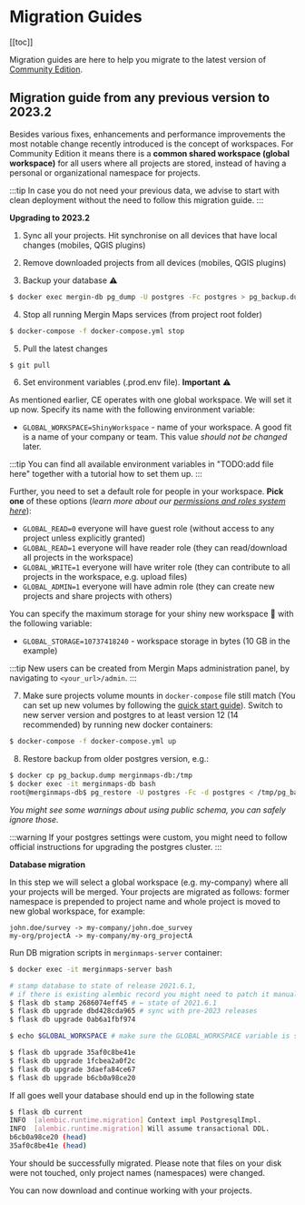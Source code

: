 # Migration Guides
[[toc]]

Migration guides are here to help you migrate to the latest version of [<MainPlatformName /> Community Edition](../mergince/).

## Migration guide from any previous version to 2023.2

Besides various fixes, enhancements and performance improvements the most notable change recently introduced is the concept of workspaces. For Community Edition it means there is a **common shared workspace (global workspace)** for all users where all projects are stored, instead of having a personal or organizational namespace for projects.

:::tip
In case you do not need your previous data, we advise to start with clean deployment without the need to follow this migration guide.
:::

**Upgrading to 2023.2**

 1. Sync all your projects. Hit synchronise on all devices that have local changes (mobiles, QGIS plugins)

 2. Remove downloaded projects from all devices (mobiles, QGIS plugins)

 3. Backup your database ⚠️

```bash
$ docker exec mergin-db pg_dump -U postgres -Fc postgres > pg_backup.dump
```

 4. Stop all running Mergin Maps services (from project root folder)
```bash
$ docker-compose -f docker-compose.yml stop
```

 5. Pull the latest changes
```bash
$ git pull
```

 6. Set environment variables (.prod.env file). **Important** ⚠️

As mentioned earlier, CE operates with one global workspace. We will set it up now.
Specify its name with the following environment variable:

 - `GLOBAL_WORKSPACE=ShinyWorkspace` - name of your workspace. A good fit is a name of your company or team. This value *should not be changed* later.

:::tip
You can find all available environment variables in "TODO:add file here" together with a tutorial how to set them up.
:::

Further, you need to set a default role for people in your workspace. **Pick one** of these options
(*learn more about our [permissions and roles system here](../../manage/permissions)*):

 - `GLOBAL_READ=0` everyone will have guest role (without access to any project unless explicitly granted)
 - `GLOBAL_READ=1` everyone will have reader role (they can read/download all projects in the workspace)
 - `GLOBAL_WRITE=1` everyone will have writer role (they can contribute to all projects in the workspace, e.g. upload files)
 - `GLOBAL_ADMIN=1` everyone will have admin role (they can create new projects and share projects with others)

You can specify the maximum storage for your shiny new workspace 🌟 with the following variable:

 - `GLOBAL_STORAGE=10737418240` - workspace storage in bytes (10 GB in the example)

:::tip
New users can be created from Mergin Maps administration panel, by navigating to `<your_url>/admin`.
:::

 7. Make sure projects volume mounts in `docker-compose` file still match (You can set up new volumes by following the [quick start guide](TODO:LINK)). Switch to new server version and postgres to at least version 12 (14 recommended) by running new docker containers:
```bash
$ docker-compose -f docker-compose.yml up
```

 8. Restore backup from older postgres version, e.g.:

```bash
$ docker cp pg_backup.dump merginmaps-db:/tmp
$ docker exec -it merginmaps-db bash
root@merginmaps-db$ pg_restore -U postgres -Fc -d postgres < /tmp/pg_backup.dump 
```

*You might see some warnings about using public schema, you can safely ignore those.*

:::warning
If your postgres settings were custom, you might need to follow official instructions for upgrading the postgres cluster.
:::

**Database migration**

In this step we will select a global workspace (e.g. my-company) where all your projects will be merged. Your projects are migrated as follows: former namespace is prepended to project name and whole project is moved to new global workspace, for example:

	john.doe/survey -> my-company/john.doe_survey
    my-org/projectA -> my-company/my-org_projectA

Run DB migration scripts in `merginmaps-server` container:

```bash
$ docker exec -it merginmaps-server bash

# stamp database to state of release 2021.6.1, 
# if there is existing alembic record you might need to patch it manually 
$ flask db stamp 2686074eff45 # ← state of 2021.6.1
$ flask db upgrade dbd428cda965 # sync with pre-2023 releases
$ flask db upgrade 0ab6a1fbf974

$ echo $GLOBAL_WORKSPACE # make sure the GLOBAL_WORKSPACE variable is set and has the desired value

$ flask db upgrade 35af0c8be41e
$ flask db upgrade 1fcbea2a0f2c
$ flask db upgrade 3daefa84ce67
$ flask db upgrade b6cb0a98ce20
```

If all goes well your database should end up in the following state

```bash
$ flask db current
INFO  [alembic.runtime.migration] Context impl PostgresqlImpl.
INFO  [alembic.runtime.migration] Will assume transactional DDL.
b6cb0a98ce20 (head)
35af0c8be41e (head)
```
Your should be successfully migrated. Please note that files on your disk were not touched, only project names (namespaces) were changed.

You can now download and continue working with your projects.

